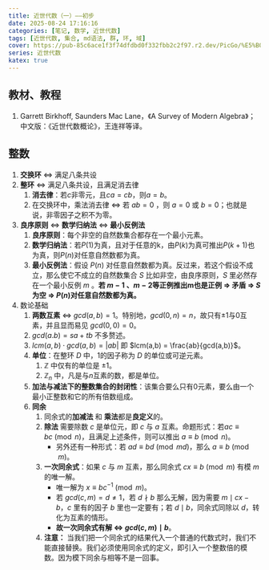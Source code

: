```yaml
---
title: 近世代数（一）——初步
date: 2025-08-24 17:16:16
categories: [笔记, 数学, 近世代数]
tags: [近世代数, 集合, md语法, 群, 环, 域]
cover: https://pub-85c6ace1f3f74dfdbd0f332fbb2c2f97.r2.dev/PicGo/%E5%B0%8F%E7%8B%97%E7%8B%97.jpg
series: 近世代数
katex: true
---
```


## 教材、教程

1. Garrett Birkhoff, Saunders Mac Lane，《A Survey of Modern Algebra》；中文版：《近世代数概论》，王连祥等译。

## 整数

1. **交换环** $\Leftrightarrow$ 满足八条共设
2. **整环** $\Leftrightarrow$ 满足八条共设，且满足消去律
   1. **消去律**：若$c$非零元，且$ca=cb$，则$a=b$。
   2. 在交换环中，乘法消去律 $\Leftrightarrow$ 若 $ab=0$ ，则 $a=0$ 或 $b=0$；也就是说，非零因子之积不为零。
3. **良序原则** $\Leftrightarrow$ **数学归纳法** $\Leftrightarrow$ **最小反例法**
   1. **良序原则**：每个非空的自然数集合都存在一个最小元素。
   2. **数学归纳法**：若$P(1)$为真，且对于任意的k，由$P(k)$为真可推出$P(k+1)$也为真，则$P(n)$对任意自然数都为真。
   3. **最小反例法**：假设 $P(n)$ 对任意自然数都为真。反过来，若这个假设不成立，那么使它不成立的自然数集合 $S$ 比如非空，由良序原则，$S$ 里必然存在一个最小反例 $m$ 。**若 $m-1$ 、$m-2$等正例推出m也是正例 $\Rightarrow$ 矛盾 $\Rightarrow$ $S$为空 $\Rightarrow$ $P(n)$对任意自然数都为真。**
4. 数论基础
   1. **两数互素** $\Leftrightarrow$ $gcd(a,b)=1$。特别地，$gcd(0,n) = n$，故只有$\pm1$与$0$互素，并且显而易见 $gcd(0,0) = 0$。
   2. $gcd(a.b) = sa + tb$ 不多赘述。
   3. $lcm(a,b) \cdot gcd(a,b)=|ab|$ 即 $lcm(a,b) = \frac{ab}{gcd(a,b)}$。
   4. **单位**：在整环 $D$ 中，1的因子称为 $D$ 的单位或可逆元素。
      1. $\mathbb{Z}$ 中仅有的单位是 $\pm1$。
      2. $\mathbb{Z}_n$ 中，凡是与$n$互素的数，都是单位。
   5. **加法与减法下的整数集合的封闭性**：该集合要么只有0元素，要么由一个最小正整数和它的所有倍数组成。
   6. **同余**
      1. 同余式的**加减法** 和 **乘法**都是**良定义**的。
      2. **除法** 需要除数 $c$ 是单位元，即 $c$ 与 $a$ 互素。命题形式：若$ac \equiv bc \pmod n$，且满足上述条件，则可以推出 $a \equiv b \pmod n$。
         * 另外还有一种形式：若 $ad \equiv bd \pmod {md}$，那么 $a \equiv b \pmod {m}$。
      3. **一次同余式**：如果 $c$ 与 $m$ 互素，那么同余式 $cx \equiv b \pmod m$ 有模 $m$ 的唯一解。
         * 唯一解为 $x \equiv bc^{-1} \pmod m$。
         * 若 $gcd(c,m) = d \neq 1$，若 $d \nmid b$ 那么无解，因为需要 $m \mid cx-b$，$c$ 里有的因子 $b$ 里也一定要有；若 $d \mid b$，同余式同除以 $d$，转化为互素的情形。
         * **故一次同余式有解 $\Leftrightarrow$ $gcd(c,m) \mid b$**。
      4. **注意：** 当我们把一个同余式的结果代入一个普通的代数式时，我们不能直接替换。我们必须使用同余式的定义，即引入一个整数倍的模数。因为模下同余与相等不是一回事。